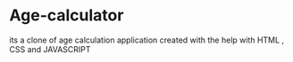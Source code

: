 # Age-calculator
its a clone of age calculation application created with the help with HTML , CSS and JAVASCRIPT
